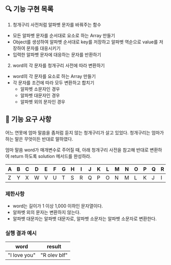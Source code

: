 ## 🔍 기능 구현 목록

1. 청개구리 사전처럼 알파벳 문자를 바꿔주는 함수

- 모든 알파벳 문자를 순서대로 요소로 하는 Array 만들기
- Object를 생성하여 알파벳 순서대로 key를 저장하고 알파벳 역순으로 value를 저장하여 문자를 대응시키기
- 입력한 알파벳 문자에 대응하는 문자를 반환하기

2. word의 각 문자를 청개구리 사전에 따라 변환하기

- word의 각 문자를 요소로 하는 Array 만들기
- 각 문자를 조건에 따라 모두 변환하고 합치기
  - 알파벳 소문자인 경우
  - 알파벳 대문자인 경우
  - 알파벳 외의 문자인 경우

## 🚀 기능 요구 사항

어느 연못에 엄마 말씀을 좀처럼 듣지 않는 청개구리가 살고 있었다. 청개구리는 엄마가 하는 말은 무엇이든 반대로 말하였다.

엄마 말씀 word가 매개변수로 주어질 때, 아래 청개구리 사전을 참고해 반대로 변환하여 return 하도록 solution 메서드를 완성하라.

| A   | B   | C   | D   | E   | F   | G   | H   | I   | J   | K   | L   | M   | N   | O   | P   | Q   | R   | S   | T   | U   | V   | W   | X   | Y   | Z   |
| --- | --- | --- | --- | --- | --- | --- | --- | --- | --- | --- | --- | --- | --- | --- | --- | --- | --- | --- | --- | --- | --- | --- | --- | --- | --- |
| Z   | Y   | X   | W   | V   | U   | T   | S   | R   | Q   | P   | O   | N   | M   | L   | K   | J   | I   | H   | G   | F   | E   | D   | C   | B   | A   |

### 제한사항

- word는 길이가 1 이상 1,000 이하인 문자열이다.
- 알파벳 외의 문자는 변환하지 않는다.
- 알파벳 대문자는 알파벳 대문자로, 알파벳 소문자는 알파벳 소문자로 변환한다.

### 실행 결과 예시

| word         | result       |
| ------------ | ------------ |
| "I love you" | "R olev blf" |
